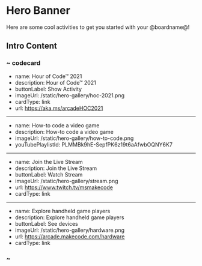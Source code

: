 # Hero Banner

Here are some cool activities to get you started with your @boardname@!

## Intro Content

### ~ codecard
* name: Hour of Code™ 2021
* description: Hour of Code™ 2021
* buttonLabel: Show Activity
* imageUrl: /static/hero-gallery/hoc-2021.png
* cardType: link
* url: https://aka.ms/arcadeHOC2021
---
* name: How-to code a video game
* description: How-to code a video game
* imageUrl: /static/hero-gallery/how-to-code.png
* youTubePlaylistId: PLMMBk9hE-SepfPK6z19t6aAfwbOQNY6K7
---
* name: Join the Live Stream
* description: Join the Live Stream
* buttonLabel: Watch Stream
* imageUrl: /static/hero-gallery/stream.png
* url: https://www.twitch.tv/msmakecode
* cardType: link
---
* name: Explore handheld game players
* description: Explore handheld game players
* buttonLabel: See devices
* imageUrl: /static/hero-gallery/hardware.png
* url: https://arcade.makecode.com/hardware
* cardType: link
### ~